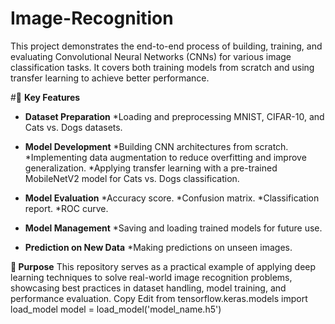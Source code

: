 # Image-Recognition
This project demonstrates the end-to-end process of building, training, and evaluating Convolutional Neural Networks (CNNs) for various image classification tasks. It covers both training models from scratch and using transfer learning to achieve better performance.

#📌 **Key Features**
* **Dataset Preparation**
    *Loading and preprocessing MNIST, CIFAR-10, and Cats vs. Dogs datasets.

* **Model Development**
   *Building CNN architectures from scratch.
   *Implementing data augmentation to reduce overfitting and improve generalization.
   *Applying transfer learning with a pre-trained MobileNetV2 model for Cats vs. Dogs classification.

* **Model Evaluation**
   *Accuracy score.
   *Confusion matrix.
   *Classification report.
   *ROC curve.
* **Model Management**
   *Saving and loading trained models for future use.
* **Prediction on New Data**
   *Making predictions on unseen images.

**🎯 Purpose**
This repository serves as a practical example of applying deep learning techniques to solve real-world image recognition problems, showcasing best practices in dataset handling, model training, and performance evaluation.
Copy
Edit
from tensorflow.keras.models import load_model
model = load_model('model_name.h5')
